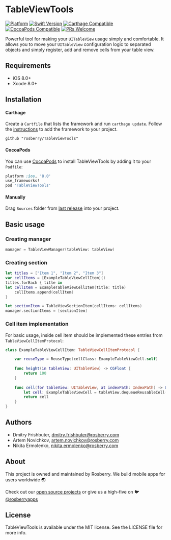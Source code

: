# TableViewTools

[![Platform](https://img.shields.io/cocoapods/p/TableViewTools.svg?style=flat)](http://cocoapods.org/pods/TableViewTools)
[![Swift Version](https://img.shields.io/badge/swift-3.0-orange.svg)](https://swift.org/)
[![Carthage Compatible](https://img.shields.io/badge/Carthage-compatible-blue.svg)](https://github.com/Carthage/Carthage)
[![CocoaPods Compatible](https://img.shields.io/cocoapods/v/TableViewTools.svg)](https://img.shields.io/cocoapods/v/TableViewTools.svg)
[![PRs Welcome](https://img.shields.io/badge/PRs-welcome-brightgreen.svg?style=flat)](http://makeapullrequest.com)

Powerful tool for making your `UITableView` usage simply and comfortable. It allows you to move your `UITableView` configuration logic to separated objects and simply register, add and remove cells from your table view.

## Requirements

- iOS 8.0+
- Xcode 8.0+

## Installation

#### Carthage
Create a `Cartfile` that lists the framework and run `carthage update`. Follow the [instructions](https://github.com/Carthage/Carthage#adding-frameworks-to-an-application) to add the framework to your project.

```
github "rosberry/TableViewTools"
``` 

#### CocoaPods
You can use [CocoaPods](http://cocoapods.org/) to install TableViewTools by adding it to your `Podfile`:

```ruby
platform :ios, '8.0'
use_frameworks!
pod 'TableViewTools'
```

#### Manually

Drag `Sources` folder from [last release](https://github.com/rosberry/TableViewTools/releases) into your project.

## Basic usage

### Creating manager

```swift
manager = TableViewManager(tableView: tableView)
```

### Creating section

```swift
let titles = ["Item 1", "Item 2", "Item 3"]
var cellItems = [ExampleTableViewCellItem]()
titles.forEach { title in
let cellItem = ExampleTableViewCellItem(title: title)
    cellItems.append(cellItem)
}

let sectionItem = TableViewSectionItem(cellItems: cellItems)
manager.sectionItems = [sectionItem]
```

### Cell item implementation

For basic usage, inside cell item should be implemented these entries from `TableViewCellItemProtocol`:

```swift
class ExampleTableViewCellItem: TableViewCellItemProtocol {

    var reuseType = ReuseType(cellClass: ExampleTableViewCell.self)
	    
    func height(in tableView: UITableView) -> CGFloat {
        return 100
    }
	    
    func cell(for tableView: UITableView, at indexPath: IndexPath) -> UITableViewCell {
        let cell: ExampleTableViewCell = tableView.dequeueReusableCell()
        return cell
    }
}
```

## Authors

* Dmitry Frishbuter, dmitry.frishbuter@rosberry.com
* Artem Novichkov, artem.novichkov@rosberry.com
* Nikita Ermolenko, nikita.ermolenko@rosberry.com

## About

This project is owned and maintained by Rosberry. We build mobile apps for users worldwide 🌏

Check out our [open source projects](https://github.com/rosberry) or give us a high-five on 🐦 [@rosberryapps](http://twitter.com/RosberryApps)

## License

TableViewTools is available under the MIT license. See the LICENSE file for more info.
